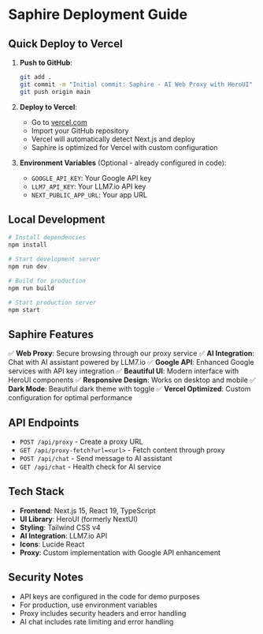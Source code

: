 # Saphire Deployment Guide

## Quick Deploy to Vercel

1. **Push to GitHub**:
   ```bash
   git add .
   git commit -m "Initial commit: Saphire - AI Web Proxy with HeroUI"
   git push origin main
   ```

2. **Deploy to Vercel**:
   - Go to [vercel.com](https://vercel.com)
   - Import your GitHub repository
   - Vercel will automatically detect Next.js and deploy
   - Saphire is optimized for Vercel with custom configuration

3. **Environment Variables** (Optional - already configured in code):
   - `GOOGLE_API_KEY`: Your Google API key
   - `LLM7_API_KEY`: Your LLM7.io API key
   - `NEXT_PUBLIC_APP_URL`: Your app URL

## Local Development

```bash
# Install dependencies
npm install

# Start development server
npm run dev

# Build for production
npm run build

# Start production server
npm start
```

## Saphire Features

✅ **Web Proxy**: Secure browsing through our proxy service
✅ **AI Integration**: Chat with AI assistant powered by LLM7.io
✅ **Google API**: Enhanced Google services with API key integration
✅ **Beautiful UI**: Modern interface with HeroUI components
✅ **Responsive Design**: Works on desktop and mobile
✅ **Dark Mode**: Beautiful dark theme with toggle
✅ **Vercel Optimized**: Custom configuration for optimal performance

## API Endpoints

- `POST /api/proxy` - Create a proxy URL
- `GET /api/proxy-fetch?url=<url>` - Fetch content through proxy
- `POST /api/chat` - Send message to AI assistant
- `GET /api/chat` - Health check for AI service

## Tech Stack

- **Frontend**: Next.js 15, React 19, TypeScript
- **UI Library**: HeroUI (formerly NextUI)
- **Styling**: Tailwind CSS v4
- **AI Integration**: LLM7.io API
- **Icons**: Lucide React
- **Proxy**: Custom implementation with Google API enhancement

## Security Notes

- API keys are configured in the code for demo purposes
- For production, use environment variables
- Proxy includes security headers and error handling
- AI chat includes rate limiting and error handling
